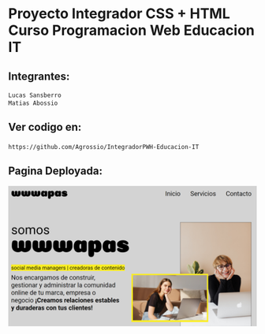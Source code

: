 # Proyecto Integrador CSS + HTML Curso Programacion Web Educacion IT

## Integrantes:
    Lucas Sansberro
    Matias Abossio

## Ver codigo en:
``
https://github.com/Agrossio/IntegradorPWH-Educacion-IT
``

## Pagina Deployada:

[![Thumbnail](./pics/Preview.PNG)](https://wwwapas.matiabossio.com.ar/)

